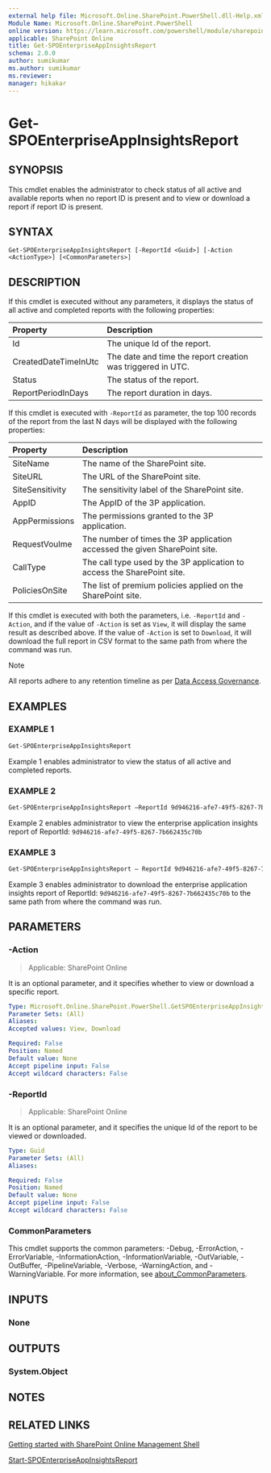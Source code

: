 ```yaml
---
external help file: Microsoft.Online.SharePoint.PowerShell.dll-Help.xml
Module Name: Microsoft.Online.SharePoint.PowerShell
online version: https://learn.microsoft.com/powershell/module/sharepoint-online/get-spoenterpriseappinsightsreport
applicable: SharePoint Online
title: Get-SPOEnterpriseAppInsightsReport
schema: 2.0.0
author: sumikumar
ms.author: sumikumar
ms.reviewer:
manager: hikakar
---
```


# Get-SPOEnterpriseAppInsightsReport

## SYNOPSIS

This cmdlet enables the administrator to check status of all active and available reports when no report ID is present and to view or download a report if report ID is present.

## SYNTAX

```
Get-SPOEnterpriseAppInsightsReport [-ReportId <Guid>] [-Action <ActionType>] [<CommonParameters>]
```

## DESCRIPTION

If this cmdlet is executed without any parameters, it displays the status of all active and completed reports with the following properties:

| Property             | Description                                                 |
|:---------------------|:------------------------------------------------------------|
| Id                   | The unique Id of the report.                                |
| CreatedDateTimeInUtc | The date and time the report creation was triggered in UTC. |
| Status               | The status of the report.                                   |
| ReportPeriodInDays   | The report duration in days.                                |

If this cmdlet is executed with `-ReportId` as parameter, the top 100 records of the report from the last N days will be displayed with the following properties:

| Property        | Description                                                                |
|:----------------|:---------------------------------------------------------------------------|
| SiteName        | The name of the SharePoint site.                                           |
| SiteURL         | The URL of the SharePoint site.                                            |
| SiteSensitivity | The sensitivity label of the SharePoint site.                              |
| AppID           | The AppID of the 3P application.                                           |
| AppPermissions  | The permissions granted to the 3P application.                             |
| RequestVoulme   | The number of times the 3P application accessed the given SharePoint site. |
| CallType        | The call type used by the 3P application to access the SharePoint site.    |
| PoliciesOnSite  | The list of premium policies applied on the SharePoint site.               |

If this cmdlet is executed with both the parameters, i.e. `-ReportId` and `-Action`, and if the value of `-Action` is set as `View`, it will display the same result as described above. If the value of `-Action` is set to `Download`, it will download the full report in CSV format to the same path from where the command was run.

> [!NOTE]
> All reports adhere to any retention timeline as per [Data Access Governance](/sharepoint/data-access-governance-reports).

## EXAMPLES

### EXAMPLE 1

```powershell
Get-SPOEnterpriseAppInsightsReport
```

Example 1 enables administrator to view the status of all active and completed reports.

### EXAMPLE 2

```powershell
Get-SPOEnterpriseAppInsightsReport –ReportId 9d946216-afe7-49f5-8267-7b662435c70b
```

Example 2 enables administrator to view the enterprise application insights report of ReportId: `9d946216-afe7-49f5-8267-7b662435c70b`

### EXAMPLE 3

```powershell
Get-SPOEnterpriseAppInsightsReport – ReportId 9d946216-afe7-49f5-8267-7b662435c70b -Action Download
```

Example 3 enables administrator to download the enterprise application insights report of ReportId: `9d946216-afe7-49f5-8267-7b662435c70b` to the same path from where the command was run.

## PARAMETERS

### -Action

> Applicable: SharePoint Online

It is an optional parameter, and it specifies whether to view or download a specific report.

```yaml
Type: Microsoft.Online.SharePoint.PowerShell.GetSPOEnterpriseAppInsightsReport+ActionType
Parameter Sets: (All)
Aliases:
Accepted values: View, Download

Required: False
Position: Named
Default value: None
Accept pipeline input: False
Accept wildcard characters: False
```

### -ReportId

> Applicable: SharePoint Online

It is an optional parameter, and it specifies the unique Id of the report to be viewed or downloaded.

```yaml
Type: Guid
Parameter Sets: (All)
Aliases:

Required: False
Position: Named
Default value: None
Accept pipeline input: False
Accept wildcard characters: False
```

### CommonParameters
This cmdlet supports the common parameters: -Debug, -ErrorAction, -ErrorVariable, -InformationAction, -InformationVariable, -OutVariable, -OutBuffer, -PipelineVariable, -Verbose, -WarningAction, and -WarningVariable. For more information, see [about_CommonParameters](https://go.microsoft.com/fwlink/?LinkID=113216).

## INPUTS

### None

## OUTPUTS

### System.Object

## NOTES

## RELATED LINKS

[Getting started with SharePoint Online Management Shell](/powershell/sharepoint/sharepoint-online/connect-sharepoint-online)

[Start-SPOEnterpriseAppInsightsReport](./Start-SPOEnterpriseAppInsightsReport.md)
